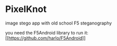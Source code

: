 PixelKnot
=========

image stego app with old school F5 steganography

you need the F5Android library to run it: [[https://github.com/harlo/F5Android]]